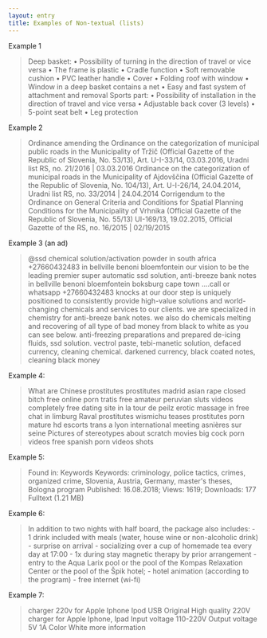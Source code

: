 ```yaml
---
layout: entry
title: Examples of Non-textual (lists)
---
```


Example 1

> Deep basket: • Possibility of turning in the direction of travel or vice versa • The frame is plastic • Cradle function • Soft removable cushion • PVC leather handle • Cover • Folding roof with window • Window in a deep basket contains a net • Easy and fast system of attachment and removal Sports part: • Possibility of installation in the direction of travel and vice versa • Adjustable back cover (3 levels) • 5-point seat belt • Leg protection

Example 2

> Ordinance amending the Ordinance on the categorization of municipal public roads in the Municipality of Tržič (Official Gazette of the Republic of Slovenia, No. 53/13), Art. U-I-33/14, 03.03.2016, Uradni list RS, no. 21/2016 | 03.03.2016 Ordinance on the categorization of municipal roads in the Municipality of Ajdovščina (Official Gazette of the Republic of Slovenia, No. 104/13), Art. U-I-26/14, 24.04.2014, Uradni list RS, no. 33/2014 | 24.04.2014 Corrigendum to the Ordinance on General Criteria and Conditions for Spatial Planning Conditions for the Municipality of Vrhnika (Official Gazette of the Republic of Slovenia, No. 55/13) UI-169/13, 19.02.2015, Official Gazette of the RS, no. 16/2015 | 02/19/2015

Example 3 (an ad)

> @ssd chemical solution/activation powder in south africa +27660432483 in bellville benoni bloemfontein our vision to be the leading premier super automatic ssd solution, anti-breeze bank notes in bellville benoni bloemfontein boksburg cape town ....call or whatsapp +27660432483 knocks at our door step is uniquely positioned to consistently provide high-value solutions and world-changing chemicals and services to our clients. we are specialized in chemistry for anti-breeze bank notes. we also do chemicals melting and recovering of all type of bad money from black to white as you can see below. anti-freezing preparations and prepared de-icing fluids, ssd solution. vectrol paste, tebi-manetic solution, defaced currency, cleaning chemical. darkened currency, black coated notes, cleaning black money 

Example 4:

> What are Chinese prostitutes prostitutes madrid asian rape closed bitch free online porn tratis free amateur peruvian sluts videos completely free dating site in la tour de peilz erotic massage in free chat in limburg Raval prostitutes wismichu teases prostitutes porn mature hd escorts trans a lyon international meeting asnières sur seine Pictures of stereotypes about scratch movies big cock porn videos free spanish porn videos shots

Example 5:

> Found in: Keywords Keywords: criminology, police tactics, crimes, organized crime, Slovenia, Austria, Germany, master's theses, Bologna program Published: 16.08.2018; Views: 1619; Downloads: 177 Fulltext (1.21 MB)

Example 6:

> In addition to two nights with half board, the package also includes: - 1 drink included with meals (water, house wine or non-alcoholic drink) - surprise on arrival - socializing over a cup of homemade tea every day at 17:00 - 1x during stay magnetic therapy by prior arrangement - entry to the Aqua Larix pool or the pool of the Kompas Relaxation Center or the pool of the Špik hotel; - hotel animation (according to the program) - free internet (wi-fi)

Example 7:

> charger 220v for Apple Iphone Ipod USB Original High quality 220V charger for Apple Iphone, Ipad Input voltage 110-220V Output voltage 5V 1A Color White more information